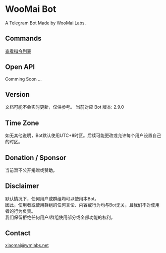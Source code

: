 # WooMai Bot

A Telegram Bot Made by WooMai Labs.

## Commands

[查看指令列表](Manual/Commands/index.md)

## Open API

Comming Soon ...

## Version

文档可能不会实时更新，仅供参考。
当前对应 Bot 版本: 2.9.0

## Time Zone

如无其他说明，Bot默认使用UTC+8时区。后续可能更改或允许每个用户设置自己的时区。

## Donation / Sponsor

当前暂不公开捐赠或赞助。

## Disclaimer

默认情况下，任何用户或群组均可以使用本Bot。<br>
因此，使用者或使用群组的任何言论、内容或行为均与Bot无关，且我们不对使用者的行为负责。<br>
我们保留拒绝任何用户/群组使用部分或全部功能的权利。<br>

## Contact

xiaomai@wmlabs.net

